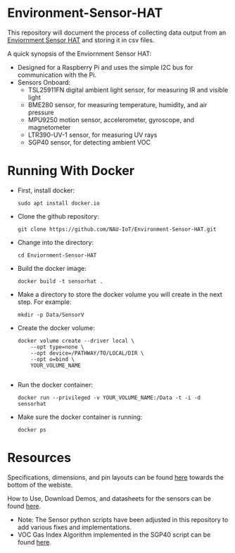 # Environment-Sensor-HAT
This repository will document the process of collecting data output from an [Enviornment Sensor HAT](https://www.waveshare.com/environment-sensor-hat.htm) and storing it in csv files. 

A quick synopsis of the Enviornment Sensor HAT:
  - Designed for a Raspberry Pi and uses the simple I2C bus for communication with the Pi.
  - Sensors Onboard:
      - TSL25911FN digital ambient light sensor, for measuring IR and visible light
      - BME280 sensor, for measuring temperature, humidity, and air pressure
      - MPU9250 motion sensor, accelerometer, gyroscope, and magnetometer
      - LTR390-UV-1 sensor, for measuring UV rays
      - SGP40 sensor, for detecting ambient VOC
   
# Running With Docker
   - First, install docker:
     ```
     sudo apt install docker.io
     ```
   - Clone the github repository:
     ```
     git clone https://github.com/NAU-IoT/Environment-Sensor-HAT.git
     ```
   - Change into the directory:
     ```
     cd Enviornment-Sensor-HAT
     ```
   - Build the docker image:
     ```
     docker build -t sensorhat .
     ```
   - Make a directory to store the docker volume you will create in the next step. For example:
     ```
     mkdir -p Data/SensorV
     ```
   - Create the docker volume:
     ```
     docker volume create --driver local \
         --opt type=none \
         --opt device=/PATHWAY/TO/LOCAL/DIR \
         --opt o=bind \
         YOUR_VOLUME_NAME
    
  - Run the docker container:
    ```
    docker run --privileged -v YOUR_VOLUME_NAME:/Data -t -i -d sensorhat
    ```
  - Make sure the docker container is running:
    ```
    docker ps
    ```

# Resources
Specifications, dimensions, and pin layouts can be found [here](https://www.waveshare.com/environment-sensor-hat.htm) towards the bottom of the webiste. 

How to Use, Download Demos, and datasheets for the sensors can be found [here](https://www.waveshare.com/wiki/Environment_Sensor_HAT).
  - Note: The Sensor python scripts have been adjusted in this repository to add various fixes and implementations. 
  - VOC Gas Index Algorithm implemented in the SGP40 script can be found [here](https://github.com/Sensirion/gas-index-algorithm/blob/master/python-wrapper/README.rst).
